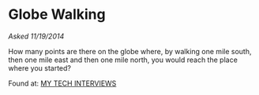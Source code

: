 # Globe Walking
_Asked 11/19/2014_

How many points are there on the globe where, by walking one mile south, then one mile east and then one mile north, you would reach the place where you started?

Found at: [MY TECH INTERVIEWS](http://www.mytechinterviews.com/10-famous-microsoft-interview-puzzles)
